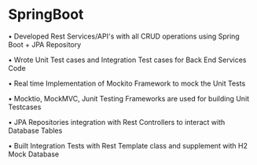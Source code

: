 # SpringBoot
•	Developed Rest Services/API's with all CRUD operations using Spring Boot + JPA Repository

•	Wrote Unit Test cases and Integration Test cases for Back End Services Code

•	Real time Implementation of Mockito Framework to mock the Unit Tests

•	Mocktio, MockMVC, Junit Testing Frameworks are used for building Unit Testcases

•	JPA Repositories integration with Rest Controllers to interact with Database Tables

•	Built Integration Tests with Rest Template class and supplement with H2 Mock Database
